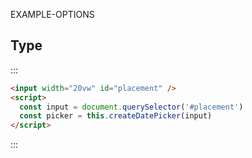 EXAMPLE-OPTIONS

## Type

:::

```html
<input width="20vw" id="placement" />
<script>
  const input = document.querySelector('#placement')
  const picker = this.createDatePicker(input)
</script>
```

:::
